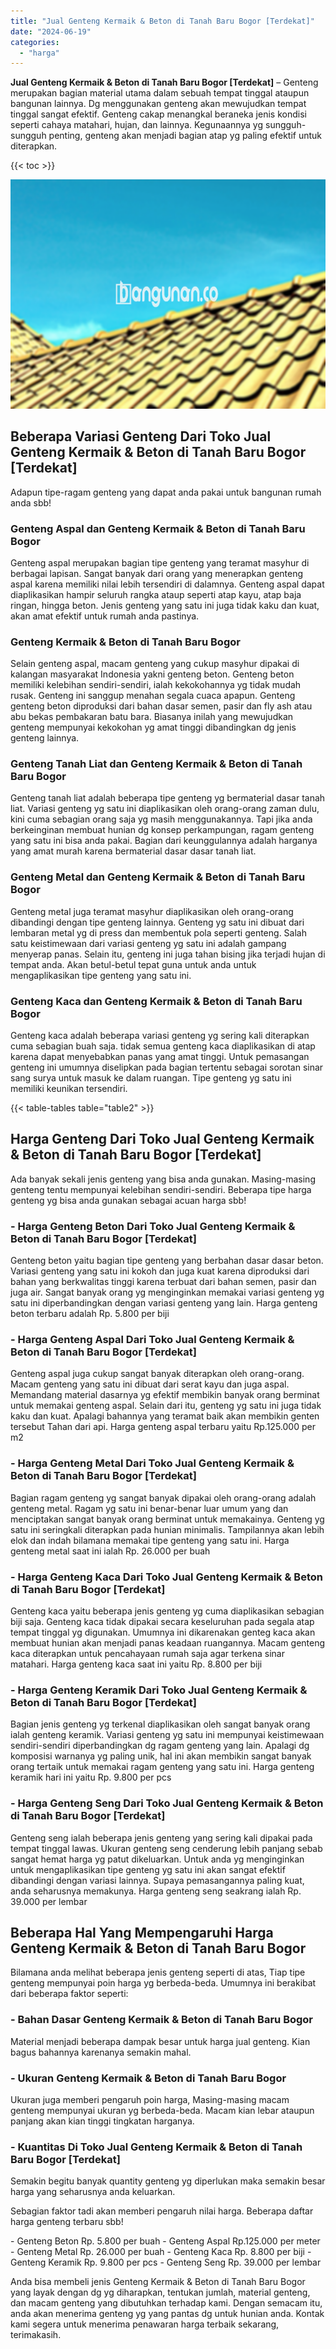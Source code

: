 ```yaml
---
title: "Jual Genteng Kermaik & Beton di Tanah Baru Bogor [Terdekat]"
date: "2024-06-19"
categories: 
  - "harga"
---
```


**Jual Genteng Kermaik & Beton di Tanah Baru Bogor \[Terdekat\]** – Genteng merupakan bagian material utama dalam sebuah tempat tinggal ataupun bangunan lainnya. Dg menggunakan genteng akan mewujudkan tempat tinggal sangat efektif. Genteng cakap menangkal beraneka jenis kondisi seperti cahaya matahari, hujan, dan lainnya. Kegunaannya yg sungguh-sungguh penting, genteng akan menjadi bagian atap yg paling efektif untuk diterapkan.

{{< toc >}}

![Jual Genteng Kermaik & Beton di Tanah Baru Bogor [Terdekat]](/images/genteng-minimalis-murah27.png)

## Beberapa Variasi Genteng Dari Toko Jual Genteng Kermaik & Beton di Tanah Baru Bogor \[Terdekat\]

Adapun tipe-ragam genteng yang dapat anda pakai untuk bangunan rumah anda sbb!

### Genteng Aspal dan Genteng Kermaik & Beton di Tanah Baru Bogor

Genteng aspal merupakan bagian tipe genteng yang teramat masyhur di berbagai lapisan. Sangat banyak dari orang yang menerapkan genteng aspal karena memiliki nilai lebih tersendiri di dalamnya. Genteng aspal dapat diaplikasikan hampir seluruh rangka ataup seperti atap kayu, atap baja ringan, hingga beton. Jenis genteng yang satu ini juga tidak kaku dan kuat, akan amat efektif untuk rumah anda pastinya.

### Genteng Kermaik & Beton di Tanah Baru Bogor

Selain genteng aspal, macam genteng yang cukup masyhur dipakai di kalangan masyarakat Indonesia yakni genteng beton. Genteng beton memiliki kelebihan sendiri-sendiri, ialah kekokohannya yg tidak mudah rusak. Genteng ini sanggup menahan segala cuaca apapun. Genteng genteng beton diproduksi dari bahan dasar semen, pasir dan fly ash atau abu bekas pembakaran batu bara. Biasanya inilah yang mewujudkan genteng mempunyai kekokohan yg amat tinggi dibandingkan dg jenis genteng lainnya.

### Genteng Tanah Liat dan Genteng Kermaik & Beton di Tanah Baru Bogor

Genteng tanah liat adalah beberapa tipe genteng yg bermaterial dasar tanah liat. Variasi genteng yg satu ini diaplikasikan oleh orang-orang zaman dulu, kini cuma sebagian orang saja yg masih menggunakannya. Tapi jika anda berkeinginan membuat hunian dg konsep perkampungan, ragam genteng yang satu ini bisa anda pakai. Bagian dari keunggulannya adalah harganya yang amat murah karena bermaterial dasar dasar tanah liat.

### Genteng Metal dan Genteng Kermaik & Beton di Tanah Baru Bogor

Genteng metal juga teramat masyhur diaplikasikan oleh orang-orang dibandingi dengan tipe genteng lainnya. Genteng yg satu ini dibuat dari lembaran metal yg di press dan membentuk pola seperti genteng. Salah satu keistimewaan dari variasi genteng yg satu ini adalah gampang menyerap panas. Selain itu, genteng ini juga tahan bising jika terjadi hujan di tempat anda. Akan betul-betul tepat guna untuk anda untuk mengaplikasikan tipe genteng yang satu ini.

### Genteng Kaca dan Genteng Kermaik & Beton di Tanah Baru Bogor

Genteng kaca adalah beberapa variasi genteng yg sering kali diterapkan cuma sebagian buah saja. tidak semua genteng kaca diaplikasikan di atap karena dapat menyebabkan panas yang amat tinggi. Untuk pemasangan genteng ini umumnya diselipkan pada bagian tertentu sebagai sorotan sinar sang surya untuk masuk ke dalam ruangan. Tipe genteng yg satu ini memiliki keunikan tersendiri.

{{< table-tables table="table2" >}}

## Harga Genteng Dari Toko Jual Genteng Kermaik & Beton di Tanah Baru Bogor \[Terdekat\]

Ada banyak sekali jenis genteng yang bisa anda gunakan. Masing-masing genteng tentu mempunyai kelebihan sendiri-sendiri. Beberapa tipe harga genteng yg bisa anda gunakan sebagai acuan harga sbb!

### \- Harga Genteng Beton Dari Toko Jual Genteng Kermaik & Beton di Tanah Baru Bogor \[Terdekat\]

Genteng beton yaitu bagian tipe genteng yang berbahan dasar dasar beton. Variasi genteng yang satu ini kokoh dan juga kuat karena diproduksi dari bahan yang berkwalitas tinggi karena terbuat dari bahan semen, pasir dan juga air. Sangat banyak orang yg menginginkan memakai variasi genteng yg satu ini diperbandingkan dengan variasi genteng yang lain. Harga genteng beton terbaru adalah Rp. 5.800 per biji

### \- Harga Genteng Aspal Dari Toko Jual Genteng Kermaik & Beton di Tanah Baru Bogor \[Terdekat\]

Genteng aspal juga cukup sangat banyak diterapkan oleh orang-orang. Macam genteng yang satu ini dibuat dari serat kayu dan juga aspal. Memandang material dasarnya yg efektif membikin banyak orang berminat untuk memakai genteng aspal. Selain dari itu, genteng yg satu ini juga tidak kaku dan kuat. Apalagi bahannya yang teramat baik akan membikin genten tersebut Tahan dari api. Harga genteng aspal terbaru yaitu Rp.125.000 per m2

### \- Harga Genteng Metal Dari Toko Jual Genteng Kermaik & Beton di Tanah Baru Bogor \[Terdekat\]

Bagian ragam genteng yg sangat banyak dipakai oleh orang-orang adalah genteng metal. Ragam yg satu ini benar-benar luar umum yang dan menciptakan sangat banyak orang berminat untuk memakainya. Genteng yg satu ini seringkali diterapkan pada hunian minimalis. Tampilannya akan lebih elok dan indah bilamana memakai tipe genteng yang satu ini. Harga genteng metal saat ini ialah Rp. 26.000 per buah

### \- Harga Genteng Kaca Dari Toko Jual Genteng Kermaik & Beton di Tanah Baru Bogor \[Terdekat\]

Genteng kaca yaitu beberapa jenis genteng yg cuma diaplikasikan sebagian biji saja. Genteng kaca tidak dipakai secara keseluruhan pada segala atap tempat tinggal yg digunakan. Umumnya ini dikarenakan genteg kaca akan membuat hunian akan menjadi panas keadaan ruangannya. Macam genteng kaca diterapkan untuk pencahayaan rumah saja agar terkena sinar matahari. Harga genteng kaca saat ini yaitu Rp. 8.800 per biji

### \- Harga Genteng Keramik Dari Toko Jual Genteng Kermaik & Beton di Tanah Baru Bogor \[Terdekat\]

Bagian jenis genteng yg terkenal diaplikasikan oleh sangat banyak orang ialah genteng keramik. Variasi genteng yg satu ini mempunyai keistimewaan sendiri-sendiri diperbandingkan dg ragam genteng yang lain. Apalagi dg komposisi warnanya yg paling unik, hal ini akan membikin sangat banyak orang tertaik untuk memakai ragam genteng yang satu ini. Harga genteng keramik hari ini yaitu Rp. 9.800 per pcs

### \- Harga Genteng Seng Dari Toko Jual Genteng Kermaik & Beton di Tanah Baru Bogor \[Terdekat\]

Genteng seng ialah beberapa jenis genteng yang sering kali dipakai pada tempat tinggal lawas. Ukuran genteng seng cenderung lebih panjang sebab sangat hemat harga yg patut dikeluarkan. Untuk anda yg menginginkan untuk mengaplikasikan tipe genteng yg satu ini akan sangat efektif dibandingi dengan variasi lainnya. Supaya pemasangannya paling kuat, anda seharusnya memakunya. Harga genteng seng seakrang ialah Rp. 39.000 per lembar

## Beberapa Hal Yang Mempengaruhi Harga Genteng Kermaik & Beton di Tanah Baru Bogor

Bilamana anda melihat beberapa jenis genteng seperti di atas, Tiap tipe genteng mempunyai poin harga yg berbeda-beda. Umumnya ini berakibat dari beberapa faktor seperti:

### \- Bahan Dasar Genteng Kermaik & Beton di Tanah Baru Bogor

Material menjadi beberapa dampak besar untuk harga jual genteng. Kian bagus bahannya karenanya semakin mahal.

### \- Ukuran Genteng Kermaik & Beton di Tanah Baru Bogor

Ukuran juga memberi pengaruh poin harga, Masing-masing macam genteng mempunyai ukuran yg berbeda-beda. Macam kian lebar ataupun panjang akan kian tinggi tingkatan harganya.

### \- Kuantitas Di Toko Jual Genteng Kermaik & Beton di Tanah Baru Bogor \[Terdekat\]

Semakin begitu banyak quantity genteng yg diperlukan maka semakin besar harga yang seharusnya anda keluarkan.

Sebagian faktor tadi akan memberi pengaruh nilai harga. Beberapa daftar harga genteng terbaru sbb!

\- Genteng Beton Rp. 5.800 per buah - Genteng Aspal Rp.125.000 per meter - Genteng Metal Rp. 26.000 per buah - Genteng Kaca Rp. 8.800 per biji - Genteng Keramik Rp. 9.800 per pcs - Genteng Seng Rp. 39.000 per lembar

Anda bisa membeli jenis Genteng Kermaik & Beton di Tanah Baru Bogor yang layak dengan dg yg diharapkan, tentukan jumlah, material genteng, dan macam genteng yang dibutuhkan terhadap kami. Dengan semacam itu, anda akan menerima genteng yg yang pantas dg untuk hunian anda. Kontak kami segera untuk menerima penawaran harga terbaik sekarang, terimakasih.
